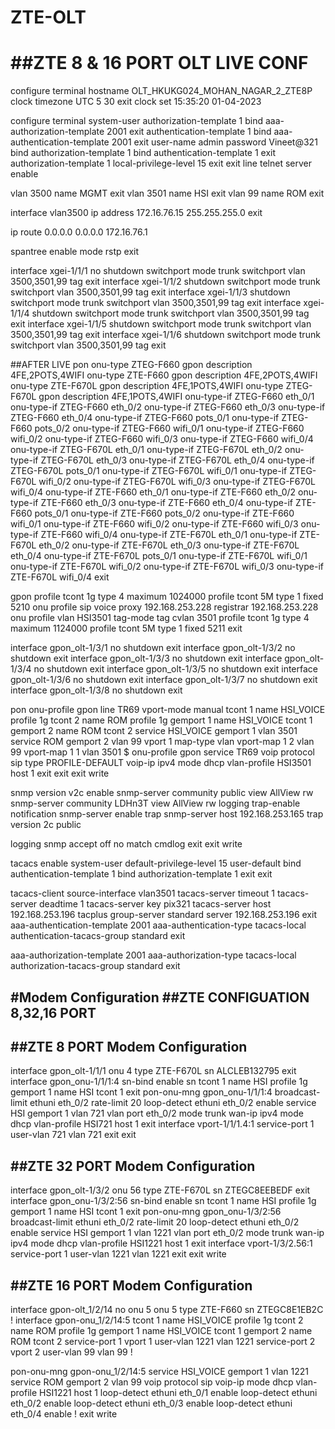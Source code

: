 # ZTE-OLT

##ZTE 8 & 16 PORT OLT LIVE CONF 
===========================================


configure terminal
hostname OLT_HKUKG024_MOHAN_NAGAR_2_ZTE8P
clock timezone UTC 5 30
exit
clock set 15:35:20 01-04-2023


configure terminal
system-user
authorization-template 1
bind aaa-authorization-template 2001
exit
authentication-template 1
bind aaa-authentication-template 2001
exit
user-name admin
password Vineet@321
bind authorization-template 1
bind authentication-template 1
exit
authorization-template 1
local-privilege-level 15
exit
exit
line telnet server enable

vlan 3500
name MGMT
exit
vlan 3501
name HSI
exit
vlan 99
name ROM
exit

interface vlan3500
ip address 172.16.76.15 255.255.255.0
exit

ip route 0.0.0.0 0.0.0.0 172.16.76.1

spantree
enable
mode rstp
exit


interface xgei-1/1/1
no shutdown
switchport mode trunk
switchport vlan 3500,3501,99 tag
exit
interface xgei-1/1/2
shutdown
switchport mode trunk
switchport vlan 3500,3501,99 tag
exit
interface xgei-1/1/3
 shutdown
switchport mode trunk
switchport vlan 3500,3501,99 tag
exit
interface xgei-1/1/4
 shutdown
switchport mode trunk
switchport vlan 3500,3501,99 tag
exit
interface xgei-1/1/5
shutdown
switchport mode trunk
switchport vlan 3500,3501,99 tag
exit
interface xgei-1/1/6
shutdown
switchport mode trunk
switchport vlan 3500,3501,99 tag
exit


##AFTER LIVE
pon
onu-type ZTEG-F660 gpon description 4FE,2POTS,4WIFI
onu-type ZTE-F660 gpon description 4FE,2POTS,4WIFI
onu-type ZTE-F670L gpon description 4FE,1POTS,4WIFI
onu-type ZTEG-F670L gpon description 4FE,1POTS,4WIFI
onu-type-if ZTEG-F660 eth_0/1
onu-type-if ZTEG-F660 eth_0/2
onu-type-if ZTEG-F660 eth_0/3
onu-type-if ZTEG-F660 eth_0/4
onu-type-if ZTEG-F660 pots_0/1
onu-type-if ZTEG-F660 pots_0/2
onu-type-if ZTEG-F660 wifi_0/1
onu-type-if ZTEG-F660 wifi_0/2
onu-type-if ZTEG-F660 wifi_0/3
onu-type-if ZTEG-F660 wifi_0/4
onu-type-if ZTEG-F670L eth_0/1
onu-type-if ZTEG-F670L eth_0/2
onu-type-if ZTEG-F670L eth_0/3
onu-type-if ZTEG-F670L eth_0/4
onu-type-if ZTEG-F670L pots_0/1
onu-type-if ZTEG-F670L wifi_0/1
onu-type-if ZTEG-F670L wifi_0/2
onu-type-if ZTEG-F670L wifi_0/3
onu-type-if ZTEG-F670L wifi_0/4
onu-type-if ZTE-F660 eth_0/1
onu-type-if ZTE-F660 eth_0/2
onu-type-if ZTE-F660 eth_0/3
onu-type-if ZTE-F660 eth_0/4
onu-type-if ZTE-F660 pots_0/1
onu-type-if ZTE-F660 pots_0/2
onu-type-if ZTE-F660 wifi_0/1
onu-type-if ZTE-F660 wifi_0/2
onu-type-if ZTE-F660 wifi_0/3
onu-type-if ZTE-F660 wifi_0/4
onu-type-if ZTE-F670L eth_0/1
onu-type-if ZTE-F670L eth_0/2
onu-type-if ZTE-F670L eth_0/3
onu-type-if ZTE-F670L eth_0/4
onu-type-if ZTE-F670L pots_0/1
onu-type-if ZTE-F670L wifi_0/1
onu-type-if ZTE-F670L wifi_0/2
onu-type-if ZTE-F670L wifi_0/3
onu-type-if ZTE-F670L wifi_0/4
exit



gpon
profile tcont 1g type 4 maximum 1024000
profile tcont 5M type 1 fixed 5210
onu profile sip voice proxy 192.168.253.228 registrar 192.168.253.228
onu profile vlan HSI3501 tag-mode tag cvlan 3501
profile tcont 1g type 4 maximum 1124000
profile tcont 5M type 1 fixed 5211
exit

interface gpon_olt-1/3/1
no shutdown
exit
interface gpon_olt-1/3/2
no shutdown
exit
interface gpon_olt-1/3/3
no shutdown
exit
interface gpon_olt-1/3/4
no shutdown
exit
interface gpon_olt-1/3/5
no shutdown
exit
interface gpon_olt-1/3/6
no shutdown
exit
interface gpon_olt-1/3/7
no shutdown
exit
interface gpon_olt-1/3/8
no shutdown
exit





pon
onu-profile gpon line TR69
vport-mode manual
tcont 1 name HSI_VOICE profile 1g
tcont 2 name ROM profile 1g
gemport 1 name HSI_VOICE tcont 1
gemport 2 name ROM tcont 2
service HSI_VOICE gemport 1 vlan 3501
service ROM gemport 2 vlan 99
vport 1 map-type vlan
vport-map 1 2 vlan 99
vport-map 1 1 vlan 3501
$
onu-profile gpon service TR69
voip protocol sip
type PROFILE-DEFAULT
voip-ip ipv4 mode dhcp vlan-profile HSI3501 host 1
exit
exit
exit
write



snmp version v2c enable
snmp-server community public view AllView rw
snmp-server community LDHn3T view AllView rw
logging trap-enable notification
snmp-server enable trap
snmp-server host 192.168.253.165 trap version 2c public


logging snmp
accept off
no match cmdlog
exit
exit
write



tacacs enable
system-user
default-privilege-level 15
user-default
bind authentication-template 1
bind authorization-template 1
exit
exit


tacacs-client source-interface vlan3501
tacacs-server timeout 1
tacacs-server deadtime 1
tacacs-server key pix321
tacacs-server host 192.168.253.196
tacplus group-server standard
server 192.168.253.196
exit
aaa-authentication-template 2001
aaa-authentication-type tacacs-local
authentication-tacacs-group standard
exit

aaa-authorization-template 2001
aaa-authorization-type tacacs-local
authorization-tacacs-group standard
exit


#Modem Configuration
##ZTE CONFIGUATION 8,32,16 PORT
-------------------------------------

##ZTE 8 PORT Modem Configuration
----------
interface gpon_olt-1/1/1
onu 4 type ZTE-F670L sn ALCLEB132795
exit
interface gpon_onu-1/1/1:4
sn-bind enable sn
tcont 1 name HSI profile 1g
gemport 1 name HSI tcont 1
exit
pon-onu-mng gpon_onu-1/1/1:4
broadcast-limit ethuni eth_0/2 rate-limit 20
loop-detect ethuni eth_0/2 enable
service HSI gemport 1 vlan 721
vlan port eth_0/2 mode trunk
wan-ip ipv4 mode dhcp vlan-profile HSI721 host 1
exit
interface vport-1/1/1.4:1
service-port 1 user-vlan 721 vlan 721
exit
exit

##ZTE 32 PORT Modem Configuration
-----------
interface gpon_olt-1/3/2
onu 56 type ZTE-F670L sn ZTEGC8EEBEDF
exit
interface gpon_onu-1/3/2:56
sn-bind enable sn
tcont 1 name HSI profile 1g
gemport 1 name HSI tcont 1
exit
pon-onu-mng gpon_onu-1/3/2:56
broadcast-limit ethuni eth_0/2 rate-limit 20
loop-detect ethuni eth_0/2 enable
service HSI gemport 1 vlan 1221
vlan port eth_0/2 mode trunk
wan-ip ipv4 mode dhcp vlan-profile HSI1221 host 1
exit
interface vport-1/3/2.56:1
service-port 1 user-vlan 1221 vlan 1221
exit
exit
write

##ZTE 16 PORT Modem Configuration 
-----------
interface gpon-olt_1/2/14
no onu 5
onu 5 type ZTE-F660 sn ZTEGC8E1EB2C
!
interface gpon-onu_1/2/14:5
tcont 1 name HSI_VOICE profile 1g
tcont 2 name ROM profile 1g
gemport 1 name HSI_VOICE tcont 1
gemport 2 name ROM  tcont 2
service-port 1 vport 1 user-vlan 1221 vlan 1221 
service-port 2 vport 2 user-vlan 99 vlan 99 
	!

pon-onu-mng gpon-onu_1/2/14:5
service HSI_VOICE gemport 1 vlan 1221
service ROM gemport 2 vlan 99
voip protocol sip
voip-ip mode dhcp vlan-profile HSI1221 host 1
loop-detect ethuni eth_0/1 enable
loop-detect ethuni eth_0/2 enable
loop-detect ethuni eth_0/3 enable
loop-detect ethuni eth_0/4 enable
!
exit
write

